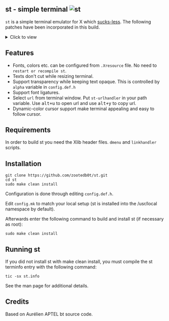 ## st - simple terminal ![st](https://img.shields.io/static/v1?label=st&message=0.9&color=blue&style=flat-square)
`st` is a simple terminal emulator for X which [sucks-less](https://git.suckless.org/st/). The following patches have been incorporated in this build.

<details><summary>Click to view</summary>

- [st-alpha](https://st.suckless.org/patches/alpha/st-alpha-20220206-0.8.5.diff) - Allow `st` to have transparency while keeping text opaque.
- [st-anysize](https://st.suckless.org/patches/anysize/st-anysize-20220718-baa9357.diff) - Allows st to resize to any pixel size.
- [st-bold-is-not-bright](https://st.suckless.org/patches/bold-is-not-bright/st-bold-is-not-bright-20190127-3be4cf1.diff) - This patch makes bold text rendered simply as bold, leaving the color unaffected.
- [st-boxdraw](https://st.suckless.org/patches/boxdraw/st-boxdraw_v2-0.8.5.diff) - This patch adds options to render most of the lines/blocks characters without using the font so that they align perfectly regardless of font, size.
- [st-charoffsets](https://st.suckless.org/patches/charoffsets/st-charoffsets-20220311-0.8.5.diff) - This patch allow you to adjust the glyph position, so it doesn't get clipped short.
- [dont-cut-text]() - Allow us to resize terminal window without cutting text.
- [st-dynamic-cursor-color](https://st.suckless.org/patches/dynamic-cursor-color/st-dynamic-cursor-color-0.9.diff) - Swaps the colors of your cursor and the character you're currently on.
- [st-externalpipe](https://st.suckless.org/patches/externalpipe/st-externalpipe-0.8.4.diff) - Reading and writing `st's` screen through a pipe.
- [st-glyph-wide-support-boxdraw](https://st.suckless.org/patches/glyph_wide_support/st-glyph-wide-support-boxdraw-20220411-ef05519.diff) - This patch fixes wide glyphs truncation.
- [st-ligatures-boxdraw](https://st.suckless.org/patches/ligatures/0.9/st-ligatures-boxdraw-20221120-0.9.diff) - Add support for ligatures.
- [st-scrollback](https://st.suckless.org/patches/scrollback/) - Add `scrollback` support to terminal.
- [st-xresources-with-reload-signal](https://st.suckless.org/patches/xresources/) - Allow changing terminal colors,fonts etc. without `recompiling or restarting` `st` from `.xresource` file.

</details>

## Features

- Fonts, colors etc. can be configured from `.Xresource` file. No need to `restart or recompile st`.
- Texts don't cut while resizing terminal.
- Support transparency while keeping text opaque. This is controlled by `alpha` variable in `config.def.h`
- Support font ligatures.
- Select `url` from terminal window. Put `st-urlhandler` in your path variable. Use <kbd>alt+u</kbd> to open url and use <kbd>alt+y</kbd> to copy url.
- Dynamic-color cursor support make terminal appealing and easy to follow cursor.

## Requirements

In order to build st you need the Xlib header files. `dmenu` and `linkhandler` scripts.

## Installation

```
git clone https://github.com/zootedb0t/st.git
cd st
sudo make clean install
```

Configuration is done through editing `config.def.h`.

Edit `config.mk` to match your local setup (st is installed into
the /usr/local namespace by default).

Afterwards enter the following command to build and install st (if
necessary as root):

```
sudo make clean install
```


## Running st
If you did not install st with make clean install, you must compile
the st terminfo entry with the following command:

    tic -sx st.info

See the man page for additional details.

## Credits
Based on Aurélien APTEL <aurelien dot aptel at gmail dot com> bt source code.
